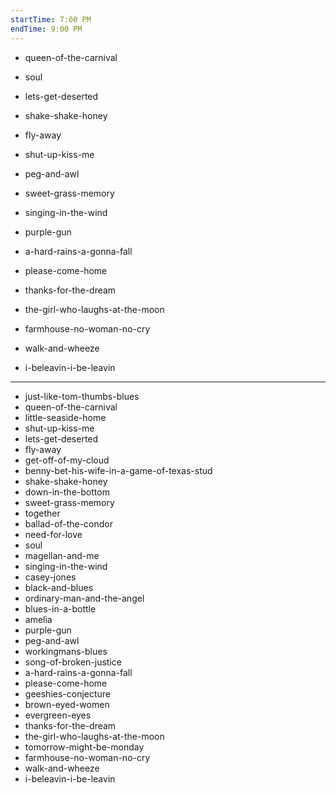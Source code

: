 ```yaml
---
startTime: 7:00 PM
endTime: 9:00 PM
---
```

- queen-of-the-carnival
- soul
- lets-get-deserted
- shake-shake-honey
- fly-away
- shut-up-kiss-me
- peg-and-awl

- sweet-grass-memory
- singing-in-the-wind
- purple-gun
- a-hard-rains-a-gonna-fall
- please-come-home
- thanks-for-the-dream
- the-girl-who-laughs-at-the-moon
- farmhouse-no-woman-no-cry
- walk-and-wheeze
- i-beleavin-i-be-leavin

---
- just-like-tom-thumbs-blues
- queen-of-the-carnival
- little-seaside-home
- shut-up-kiss-me
- lets-get-deserted
- fly-away
- get-off-of-my-cloud
- benny-bet-his-wife-in-a-game-of-texas-stud
- shake-shake-honey
- down-in-the-bottom
- sweet-grass-memory
- together
- ballad-of-the-condor
- need-for-love
- soul
- magellan-and-me
- singing-in-the-wind
- casey-jones
- black-and-blues
- ordinary-man-and-the-angel
- blues-in-a-bottle
- amelia
- purple-gun
- peg-and-awl
- workingmans-blues
- song-of-broken-justice
- a-hard-rains-a-gonna-fall
- please-come-home
- geeshies-conjecture
- brown-eyed-women
- evergreen-eyes
- thanks-for-the-dream
- the-girl-who-laughs-at-the-moon
- tomorrow-might-be-monday
- farmhouse-no-woman-no-cry
- walk-and-wheeze
- i-beleavin-i-be-leavin
